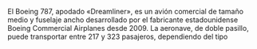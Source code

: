 El Boeing 787, apodado «Dreamliner», es un avión comercial de tamaño medio y fuselaje ancho desarrollado por el fabricante estadounidense Boeing Commercial Airplanes desde 2009. La aeronave, de doble pasillo, puede transportar entre 217 y 323 pasajeros, dependiendo del tipo
